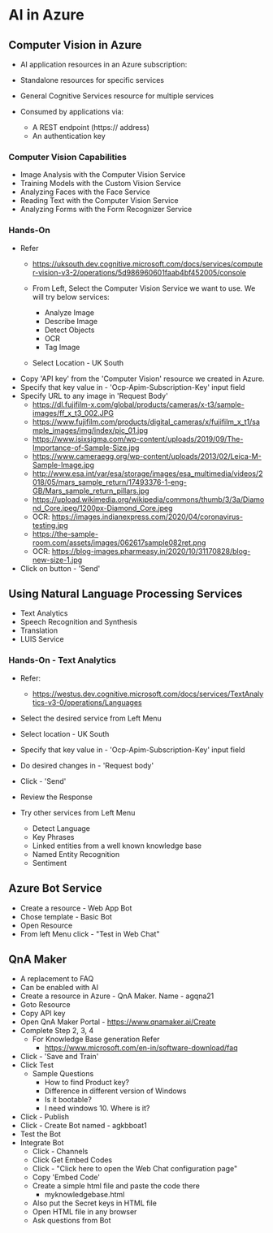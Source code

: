 # AI in Azure

## Computer Vision in Azure
- AI application resources in an Azure subscription:
 - Standalone resources for specific services
 - General Cognitive Services resource for multiple services

- Consumed by applications via:
  - A REST endpoint (https:// address)
  - An authentication key

### Computer Vision Capabilities
- Image Analysis with the Computer Vision Service
- Training Models with the Custom Vision Service
- Analyzing Faces with the Face Service
- Reading Text with the Computer Vision Service
- Analyzing Forms with the Form Recognizer Service

### Hands-On
- Refer
  - https://uksouth.dev.cognitive.microsoft.com/docs/services/computer-vision-v3-2/operations/5d986960601faab4bf452005/console
  - From Left, Select the Computer Vision Service we want to use. We will try below services:
    - Analyze Image
    - Describe Image
    - Detect Objects
    - OCR
    - Tag Image

  - Select Location - UK South
- Copy 'API key' from the 'Computer Vision' resource we created in Azure.
- Specify that key value in - 'Ocp-Apim-Subscription-Key' input field
- Specify URL to any image in 'Request Body'
  - https://dl.fujifilm-x.com/global/products/cameras/x-t3/sample-images/ff_x_t3_002.JPG
  - https://www.fujifilm.com/products/digital_cameras/x/fujifilm_x_t1/sample_images/img/index/pic_01.jpg
  - https://www.isixsigma.com/wp-content/uploads/2019/09/The-Importance-of-Sample-Size.jpg
  - https://www.cameraegg.org/wp-content/uploads/2013/02/Leica-M-Sample-Image.jpg
  - http://www.esa.int/var/esa/storage/images/esa_multimedia/videos/2018/05/mars_sample_return/17493376-1-eng-GB/Mars_sample_return_pillars.jpg
  - https://upload.wikimedia.org/wikipedia/commons/thumb/3/3a/Diamond_Core.jpeg/1200px-Diamond_Core.jpeg
  - OCR: https://images.indianexpress.com/2020/04/coronavirus-testing.jpg
  - https://the-sample-room.com/assets/images/062617sample082ret.png
  - OCR: https://blog-images.pharmeasy.in/2020/10/31170828/blog-new-size-1.jpg
- Click on button - 'Send'


## Using Natural Language Processing Services
- Text Analytics
- Speech Recognition and Synthesis
- Translation
- LUIS Service

### Hands-On - Text Analytics
- Refer:
  - https://westus.dev.cognitive.microsoft.com/docs/services/TextAnalytics-v3-0/operations/Languages
- Select the desired service from Left Menu
- Select location - UK South
- Specify that key value in - 'Ocp-Apim-Subscription-Key' input field
- Do desired changes in - 'Request body'
- Click - 'Send'
- Review the Response

- Try other services from Left Menu
  - Detect Language
  - Key Phrases
  - Linked entities from a well known knowledge base
  - Named Entity Recognition
  - Sentiment

## Azure Bot Service
- Create a resource - Web App Bot
- Chose template - Basic Bot
- Open Resource
- From left Menu click - "Test in Web Chat"

## QnA Maker
- A replacement to FAQ
- Can be enabled with AI
- Create a resource in Azure - QnA Maker. Name - agqna21
- Goto Resource
- Copy API key
- Open QnA Maker Portal - https://www.qnamaker.ai/Create
- Complete Step 2, 3, 4
  - For Knowledge Base generation Refer
    - https://www.microsoft.com/en-in/software-download/faq
- Click - 'Save and Train'
- Click Test
  - Sample Questions
    - How to find Product key?
    - Difference in different version of Windows
    - Is it bootable?
    - I need windows 10. Where is it?
- Click - Publish
- Click - Create Bot named - agkbboat1
-  Test the Bot
- Integrate Bot
  - Click - Channels
  - Click Get Embed Codes
  - Click - "Click here to open the Web Chat configuration page"
  - Copy 'Embed Code'
  - Create a simple html file and paste the code there
    - myknowledgebase.html
  - Also put the Secret keys in HTML file
  - Open HTML file in any browser
  - Ask questions from Bot
